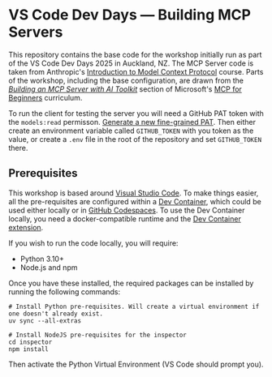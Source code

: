 # VS Code Dev Days — Building MCP Servers

This repository contains the base code for the workshop initially run as part of the VS Code Dev Days 2025 in Auckland, NZ. 
The MCP Server code is taken from Anthropic's [Introduction to Model Context Protocol](https://anthropic.skilljar.com/introduction-to-model-context-protocol) course.
Parts of the workshop, including the base configuration, are drawn from the [_Building an MCP Server with AI Toolkit_](https://github.com/microsoft/mcp-for-beginners/tree/main/10-StreamliningAIWorkflowsBuildingAnMCPServerWithAIToolkit) section of Microsoft's [MCP for Beginners](https://github.com/microsoft/mcp-for-beginners) curriculum.

To run the client for testing the server you will need a GitHub PAT token with the `models:read` permisson.
[Generate a new fine-grained PAT](https://github.com/settings/personal-access-tokens/new). Then either create an environment variable called `GITHUB_TOKEN` with you token as the value, or create a `.env` file in the root of the repository and set `GITHUB_TOKEN` there.

## Prerequisites

This workshop is based around [Visual Studio Code](https://code.visualstudio.com).
To make things easier, all the pre-requisites are configured within a [Dev Container](https://containers.dev), which could be used either locally or in [GitHub Codespaces](https://docs.github.com/en/codespaces/setting-up-your-project-for-codespaces/adding-a-dev-container-configuration/introduction-to-dev-containers). To use the Dev Container locally, you need a docker-compatible runtime and the [Dev Container extension](https://marketplace.visualstudio.com/items?itemName=ms-vscode-remote.remote-containers).

If you wish to run the code locally, you will require:
- Python 3.10+
- Node.js and npm

Once you have these installed, the required packages can be installed by running the following commands:

```shell
# Install Python pre-requisites. Will create a virtual environment if one doesn't already exist.
uv sync --all-extras

# Install NodeJS pre-requisites for the inspector
cd inspector
npm install
``` 

Then activate the Python Virtual Environment (VS Code should prompt you).
